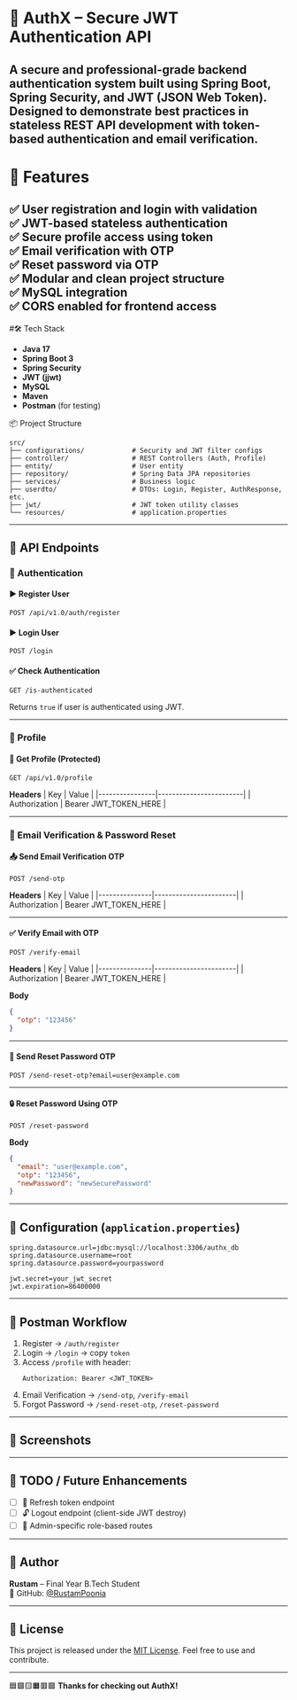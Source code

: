 # 🔐 AuthX – Secure JWT Authentication API

A secure and professional-grade backend authentication system built using **Spring Boot**, **Spring Security**, and **JWT (JSON Web Token)**. Designed to demonstrate best practices in stateless REST API development with token-based authentication and email verification.
---
# 🎯 Features
✅ User registration and login with validation  
✅ JWT-based stateless authentication  
✅ Secure profile access using token  
✅ Email verification with OTP  
✅ Reset password via OTP  
✅ Modular and clean project structure  
✅ MySQL integration  
✅ CORS enabled for frontend access
---
#🛠️ Tech Stack

- **Java 17**
- **Spring Boot 3**
- **Spring Security**
- **JWT (jjwt)**
- **MySQL**
- **Maven**
- **Postman** (for testing)

 📦 Project Structure

```
src/
├── configurations/            # Security and JWT filter configs
├── controller/                # REST Controllers (Auth, Profile)
├── entity/                    # User entity
├── repository/                # Spring Data JPA repositories
├── services/                  # Business logic
├── userdto/                   # DTOs: Login, Register, AuthResponse, etc.
├── jwt/                       # JWT token utility classes
└── resources/                 # application.properties
```

---

## 🔗 API Endpoints

### 🔸 Authentication

#### ▶️ Register User
```http
POST /api/v1.0/auth/register
```

#### ▶️ Login User
```http
POST /login
```

#### ✅ Check Authentication
```http
GET /is-authenticated
```
Returns `true` if user is authenticated using JWT.

---

### 👤 Profile

#### 🔎 Get Profile (Protected)
```http
GET /api/v1.0/profile
```
**Headers**
| Key            | Value                  |
|----------------|------------------------|
| Authorization  | Bearer JWT_TOKEN_HERE  |

---

### 🔐 Email Verification & Password Reset

#### 📤 Send Email Verification OTP  
```http
POST /send-otp
```
**Headers**
| Key           | Value                 |
|---------------|-----------------------|
| Authorization | Bearer JWT_TOKEN_HERE |

---

#### ✅ Verify Email with OTP  
```http
POST /verify-email
```
**Headers**
| Key           | Value                 |
|---------------|-----------------------|
| Authorization | Bearer JWT_TOKEN_HERE |

**Body**
```json
{
  "otp": "123456"
}
```

---

#### 🔁 Send Reset Password OTP  
```http
POST /send-reset-otp?email=user@example.com
```

---

#### 🔒 Reset Password Using OTP  
```http
POST /reset-password
```
**Body**
```json
{
  "email": "user@example.com",
  "otp": "123456",
  "newPassword": "newSecurePassword"
}
```

---

## 📁 Configuration (`application.properties`)

```properties
spring.datasource.url=jdbc:mysql://localhost:3306/authx_db
spring.datasource.username=root
spring.datasource.password=yourpassword

jwt.secret=your_jwt_secret
jwt.expiration=86400000
```

---

## 🧪 Postman Workflow

1. Register → `/auth/register`
2. Login → `/login` → copy `token`
3. Access `/profile` with header:
   ```http
   Authorization: Bearer <JWT_TOKEN>
   ```
4. Email Verification → `/send-otp`, `/verify-email`
5. Forgot Password → `/send-reset-otp`, `/reset-password`

---

## 📸 Screenshots



---

## 📌 TODO / Future Enhancements

- [ ] 🔄 Refresh token endpoint
- [ ] 🔓 Logout endpoint (client-side JWT destroy)
- [ ] 👮 Admin-specific role-based routes

---

## 🙋 Author

**Rustam** – Final Year B.Tech Student  
🔗 GitHub: [@RustamPoonia](https://github.com/RustamPoonia/AuthX.git)

---

## 📄 License

This project is released under the [MIT License](LICENSE). Feel free to use and contribute.

---

🟦🟩🟨🟧🟥🟪 **Thanks for checking out AuthX!**
